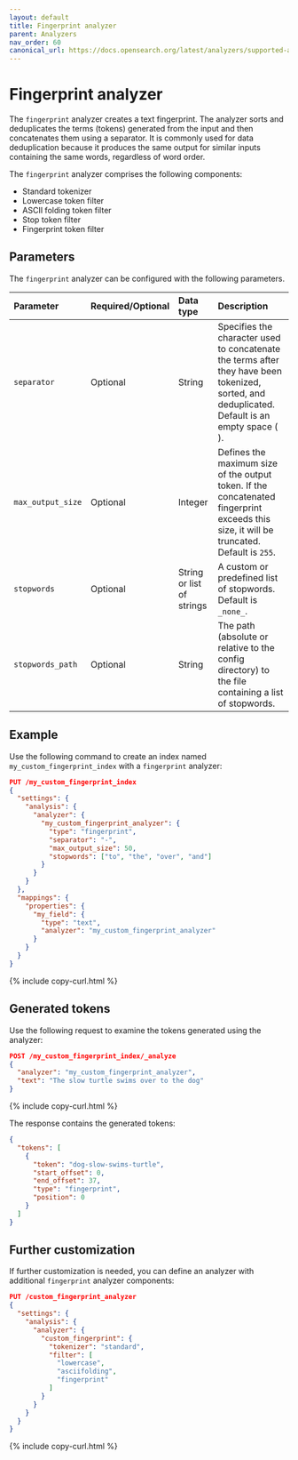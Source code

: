 ```yaml
---
layout: default
title: Fingerprint analyzer
parent: Analyzers
nav_order: 60
canonical_url: https://docs.opensearch.org/latest/analyzers/supported-analyzers/fingerprint/
---
```


# Fingerprint analyzer

The `fingerprint` analyzer creates a text fingerprint. The analyzer sorts and deduplicates the terms (tokens) generated from the input and then concatenates them using a separator. It is commonly used for data deduplication because it produces the same output for similar inputs containing the same words, regardless of word order.

The `fingerprint` analyzer comprises the following components:

- Standard tokenizer
- Lowercase token filter
- ASCII folding token filter
- Stop token filter
- Fingerprint token filter

## Parameters

The `fingerprint` analyzer can be configured with the following parameters.

Parameter | Required/Optional | Data type | Description
:--- | :--- | :--- | :--- 
`separator` | Optional | String | Specifies the character used to concatenate the terms after they have been tokenized, sorted, and deduplicated. Default is an empty space (` `).
`max_output_size` | Optional | Integer | Defines the maximum size of the output token. If the concatenated fingerprint exceeds this size, it will be truncated. Default is `255`.
`stopwords` | Optional | String or list of strings | A custom or predefined list of stopwords. Default is `_none_`.
`stopwords_path` | Optional | String | The path (absolute or relative to the config directory) to the file containing a list of stopwords.


## Example

Use the following command to create an index named `my_custom_fingerprint_index` with a `fingerprint` analyzer:

```json
PUT /my_custom_fingerprint_index
{
  "settings": {
    "analysis": {
      "analyzer": {
        "my_custom_fingerprint_analyzer": {
          "type": "fingerprint",
          "separator": "-",
          "max_output_size": 50,
          "stopwords": ["to", "the", "over", "and"]
        }
      }
    }
  },
  "mappings": {
    "properties": {
      "my_field": {
        "type": "text",
        "analyzer": "my_custom_fingerprint_analyzer"
      }
    }
  }
}
```
{% include copy-curl.html %}

## Generated tokens

Use the following request to examine the tokens generated using the analyzer:

```json
POST /my_custom_fingerprint_index/_analyze
{
  "analyzer": "my_custom_fingerprint_analyzer",
  "text": "The slow turtle swims over to the dog"
}
```
{% include copy-curl.html %}

The response contains the generated tokens:

```json
{
  "tokens": [
    {
      "token": "dog-slow-swims-turtle",
      "start_offset": 0,
      "end_offset": 37,
      "type": "fingerprint",
      "position": 0
    }
  ]
}
```

## Further customization

If further customization is needed, you can define an analyzer with additional `fingerprint` analyzer components:

```json
PUT /custom_fingerprint_analyzer
{
  "settings": {
    "analysis": {
      "analyzer": {
        "custom_fingerprint": {
          "tokenizer": "standard",
          "filter": [
            "lowercase",
            "asciifolding",
            "fingerprint"
          ]
        }
      }
    }
  }
}
```
{% include copy-curl.html %}
